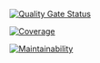 [![Quality Gate Status](https://sonarcloud.io/api/project_badges/measure?project=jimenaarnaiz_recipEat&metric=alert_status)](https://sonarcloud.io/dashboard?id=jimenaarnaiz_recipEat)

[![Coverage](https://sonarcloud.io/api/project_badges/measure?project=jimenaarnaiz_recipEat&metric=coverage)](https://sonarcloud.io/dashboard?id=TU_PROYECTO)

[![Maintainability](https://sonarcloud.io/api/project_badges/measure?project=jimenaarnaiz_recipEat&metric=sqale_rating)](https://sonarcloud.io/dashboard?id=jimenaarnaiz_recipEat)
